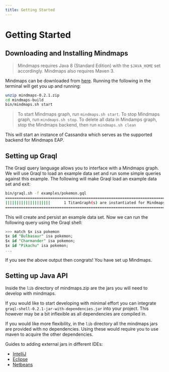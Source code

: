 ```yaml
---
title: Getting Started
---
```

# Getting Started

## Downloading and Installing Mindmaps

> Mindmaps requires Java 8 (Standard Edition) with the `$JAVA_HOME` set
> accordingly. Mindmaps also requires Maven 3.

Mindmaps can be downloaded from
[here](http://mindmaps.io/download/mindmaps-0.2.1.zip). Running the following
in the terminal will get you up and running:

```bash
unzip mindmaps-0.2.1.zip
cd mindmaps-build
bin/mindmaps.sh start
```

> To start Mindmaps graph, run `mindmaps.sh start`. To stop Mindmaps graph, run
> `mindmaps.sh stop`. To delete all data in Mindamps graph, stop the Mindmaps
> backend, then run `mindmaps.sh clean`

This will start an instance of Cassandra which serves as the supported backend
for Mindmaps EAP.

## Setting up Graql

The Graql query language allows you to interface with a Mindmaps graph. We will
use Graql to load an example data set and run some simple queries against this
example. The following will make Graql load an example data set and exit:

```bash
bin/graql.sh -f examples/pokemon.gql
=================================================================================================
||||||||||||||||||||      1 TitanGraph(s) are instantiated for Mindmaps      ||||||||||||||||||||
=================================================================================================
```

This will create and persist an example data set. Now we can run the following
query using the Graql shell:

```sql
>>> match $x isa pokemon
$x id "Bulbasaur" isa pokemon;
$x id "Charmander" isa pokemon;
$x id "Pikachu" isa pokemon;
...
```

If you see the above output then congrats! You have set up Mindmaps.

## Setting up Java API

Inside the `lib` directory of mindmaps.zip are the jars you will need to
develop with mindmaps. 

If you would like to start developing with minimal effort you can integrate
`graql-shell-0.2.1-jar-with-dependencies.jar` into your project. This however
may be a bit inflexible as all dependencies are compiled in. 

If you would like more flexibility, in the `lib` directory all the mindmaps
jars are provided with no dependencies. Using these would require you to use
maven to acquire the other dependencies.

Guides to adding external jars in different IDEs:

- [IntelliJ](https://www.jetbrains.com/help/idea/2016.1/configuring-module-dependencies-and-libraries.html)
- [Eclipse](http://www.tutorialspoint.com/eclipse/eclipse_java_build_path.htm)
- [Netbeans](http://oopbook.com/java-classpath-2/classpath-in-netbeans/)
